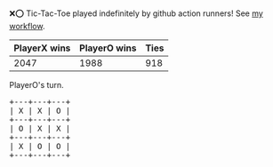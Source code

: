 :x::o: Tic-Tac-Toe played indefinitely by github action runners! See [my workflow](.github/workflows/play.yaml).

|PlayerX wins|PlayerO wins|Ties|
|-|-|-|
|2047|1988|918|

PlayerO's turn.

<pre>
+---+---+---+
| X | X | O |
+---+---+---+
| O | X | X |
+---+---+---+
| X | O | O |
+---+---+---+
</pre>
